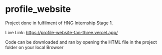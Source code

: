 # profile_website

Project done in fulfilment of HNG Internship Stage 1.

Live Link: https://profile-website-tan-three.vercel.app/

Code can be downloaded and ran by opening the HTML file in the project folder on your local Browser
